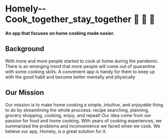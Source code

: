 # Homely--Cook_together_stay_together   🍜 🍛 🍔
**An app that focuses on home cooking made easier.** </br>

## Background
With more and more people started to cook at home during the pandemic. There is an emerging trend that more people will come out of quarantine with some cooking skills. 
A convenient app is handy for them to keep up with the good habit and become better mentally and physically

## Our Mission 
Our mission is to make home cooking a *simple*, *intuitive*, and *enjoyable* thing to do by streamlining the whole proccess: recipe searching, planning, grocery shopping, cooking, enjoy, and repeat! Our idea come from our passion for food and home cooking. With years of cooking experiences, we summarized the problems and inconvenience we faced when we cook. We believe our app, Homely, is a great solution for it. 
